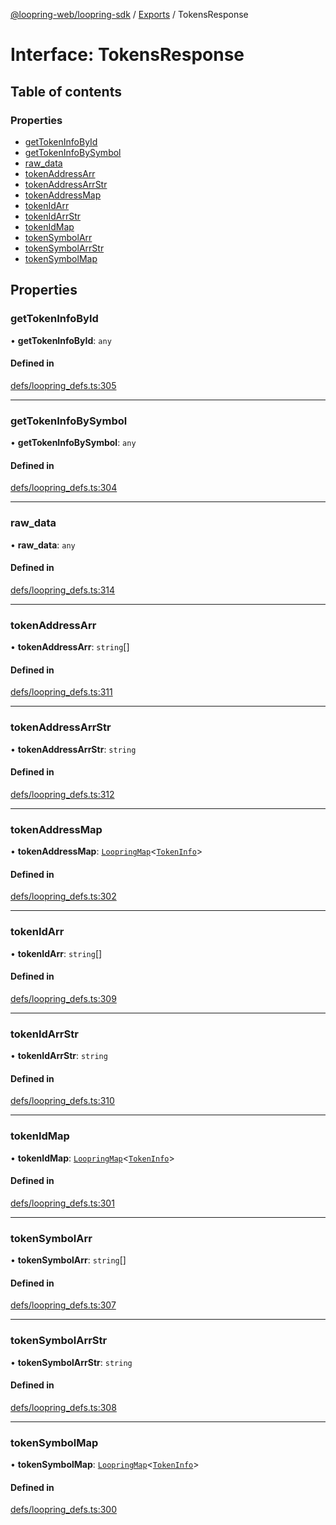 [@loopring-web/loopring-sdk](../README.md) / [Exports](../modules.md) / TokensResponse

# Interface: TokensResponse

## Table of contents

### Properties

- [getTokenInfoById](TokensResponse.md#gettokeninfobyid)
- [getTokenInfoBySymbol](TokensResponse.md#gettokeninfobysymbol)
- [raw\_data](TokensResponse.md#raw_data)
- [tokenAddressArr](TokensResponse.md#tokenaddressarr)
- [tokenAddressArrStr](TokensResponse.md#tokenaddressarrstr)
- [tokenAddressMap](TokensResponse.md#tokenaddressmap)
- [tokenIdArr](TokensResponse.md#tokenidarr)
- [tokenIdArrStr](TokensResponse.md#tokenidarrstr)
- [tokenIdMap](TokensResponse.md#tokenidmap)
- [tokenSymbolArr](TokensResponse.md#tokensymbolarr)
- [tokenSymbolArrStr](TokensResponse.md#tokensymbolarrstr)
- [tokenSymbolMap](TokensResponse.md#tokensymbolmap)

## Properties

### getTokenInfoById

• **getTokenInfoById**: `any`

#### Defined in

[defs/loopring_defs.ts:305](https://github.com/Loopring/loopring_sdk/blob/18accaa/src/defs/loopring_defs.ts#L305)

___

### getTokenInfoBySymbol

• **getTokenInfoBySymbol**: `any`

#### Defined in

[defs/loopring_defs.ts:304](https://github.com/Loopring/loopring_sdk/blob/18accaa/src/defs/loopring_defs.ts#L304)

___

### raw\_data

• **raw\_data**: `any`

#### Defined in

[defs/loopring_defs.ts:314](https://github.com/Loopring/loopring_sdk/blob/18accaa/src/defs/loopring_defs.ts#L314)

___

### tokenAddressArr

• **tokenAddressArr**: `string`[]

#### Defined in

[defs/loopring_defs.ts:311](https://github.com/Loopring/loopring_sdk/blob/18accaa/src/defs/loopring_defs.ts#L311)

___

### tokenAddressArrStr

• **tokenAddressArrStr**: `string`

#### Defined in

[defs/loopring_defs.ts:312](https://github.com/Loopring/loopring_sdk/blob/18accaa/src/defs/loopring_defs.ts#L312)

___

### tokenAddressMap

• **tokenAddressMap**: [`LoopringMap`](LoopringMap.md)<[`TokenInfo`](TokenInfo.md)\>

#### Defined in

[defs/loopring_defs.ts:302](https://github.com/Loopring/loopring_sdk/blob/18accaa/src/defs/loopring_defs.ts#L302)

___

### tokenIdArr

• **tokenIdArr**: `string`[]

#### Defined in

[defs/loopring_defs.ts:309](https://github.com/Loopring/loopring_sdk/blob/18accaa/src/defs/loopring_defs.ts#L309)

___

### tokenIdArrStr

• **tokenIdArrStr**: `string`

#### Defined in

[defs/loopring_defs.ts:310](https://github.com/Loopring/loopring_sdk/blob/18accaa/src/defs/loopring_defs.ts#L310)

___

### tokenIdMap

• **tokenIdMap**: [`LoopringMap`](LoopringMap.md)<[`TokenInfo`](TokenInfo.md)\>

#### Defined in

[defs/loopring_defs.ts:301](https://github.com/Loopring/loopring_sdk/blob/18accaa/src/defs/loopring_defs.ts#L301)

___

### tokenSymbolArr

• **tokenSymbolArr**: `string`[]

#### Defined in

[defs/loopring_defs.ts:307](https://github.com/Loopring/loopring_sdk/blob/18accaa/src/defs/loopring_defs.ts#L307)

___

### tokenSymbolArrStr

• **tokenSymbolArrStr**: `string`

#### Defined in

[defs/loopring_defs.ts:308](https://github.com/Loopring/loopring_sdk/blob/18accaa/src/defs/loopring_defs.ts#L308)

___

### tokenSymbolMap

• **tokenSymbolMap**: [`LoopringMap`](LoopringMap.md)<[`TokenInfo`](TokenInfo.md)\>

#### Defined in

[defs/loopring_defs.ts:300](https://github.com/Loopring/loopring_sdk/blob/18accaa/src/defs/loopring_defs.ts#L300)
